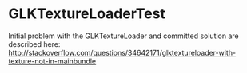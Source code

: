 # GLKTextureLoaderTest
Initial problem with the GLKTextureLoader and committed solution are described here: 
http://stackoverflow.com/questions/34642171/glktextureloader-with-texture-not-in-mainbundle
